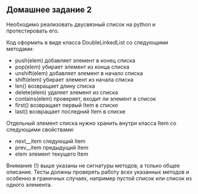 ## Домашнее задание 2

Необходимо реализовать двусвязный список на python и протестировать его.

Код оформить в виде класса DoubleLinkedList со следующими методами:

- push(elem) добавляет элемент в конец списка
- pop(elem) убирает элемент из конца списка
- unshift(elem) добавляет элемент в начало списка
- shift(elem) убирает элемент из начала списка
- len() возвращает длину списка
- delete(elem) удаляет элемент из списка
- contains(elem) проверяет, входит ли элемент в список
- first() возвращает первый Item в списке
- last() возвращает последний Item в списке

Отдельный элемент списка нужно хранить внутри класса Item со следующими свойствами:
- next__item следующий Item
- prev__item предыдущий Item
- elem элемент текущего Item

Внимание (!) выше указаны не сигнатуры методов, а только общее описание.
Тесты должны проверять работу всех указанных методов и особенно в граничных случаях,
например пустой список или список из одного элемента.

